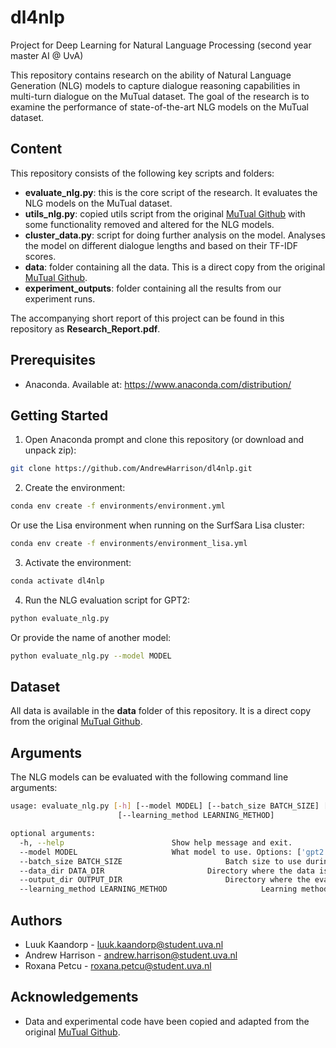 # dl4nlp

Project for Deep Learning for Natural Language Processing (second year master AI @ UvA)

This repository contains research on the ability of Natural Language Generation (NLG) models to capture dialogue reasoning capabilities in multi-turn dialogue on the MuTual dataset. The goal of the research is to examine the performance of state-of-the-art NLG models on the MuTual dataset.

## Content

This repository consists of the following key scripts and folders:

- **evaluate_nlg.py**: this is the core script of the research. It evaluates the NLG models on the MuTual dataset.
- **utils_nlg.py**: copied utils script from the original [MuTual Github](https://github.com/Nealcly/MuTual) with some functionality removed and altered for the NLG models.
- **cluster_data.py**: script for doing further analysis on the model. Analyses the model on different dialogue lengths and based on their TF-IDF scores.
- **data**: folder containing all the data. This is a direct copy from the original [MuTual Github](https://github.com/Nealcly/MuTual).
- **experiment_outputs**: folder containing all the results from our experiment runs.

The accompanying short report of this project can be found in this repository as **Research_Report.pdf**.

## Prerequisites

- Anaconda. Available at: https://www.anaconda.com/distribution/

## Getting Started

1. Open Anaconda prompt and clone this repository (or download and unpack zip):

```bash
git clone https://github.com/AndrewHarrison/dl4nlp.git
```

2. Create the environment:

```bash
conda env create -f environments/environment.yml
```

Or use the Lisa environment when running on the SurfSara Lisa cluster:

```bash
conda env create -f environments/environment_lisa.yml
```

3. Activate the environment:

```bash
conda activate dl4nlp
```

4. Run the NLG evaluation script for GPT2:

```bash
python evaluate_nlg.py
```

Or provide the name of another model:

```bash
python evaluate_nlg.py --model MODEL
```

## Dataset

All data is available in the **data** folder of this repository. It is a direct copy from the original [MuTual Github](https://github.com/Nealcly/MuTual).

## Arguments

The NLG models can be evaluated with the following command line arguments:

```bash
usage: evaluate_nlg.py [-h] [--model MODEL] [--batch_size BATCH_SIZE] [--data_dir DATA_dir] [--output_dir OUTPUT_DIR]
                        [--learning_method LEARNING_METHOD]

optional arguments:
  -h, --help            			Show help message and exit.
  --model MODEL            			What model to use. Options: ['gpt2', 'bart', 'gpt_neo', 'dialog_gpt', 'xlnet', 'blenderbot']. Default is 'gpt2'.
  --batch_size BATCH_SIZE            			Batch size to use during training. Default is 8.
  --data_dir DATA_DIR            			Directory where the data is stored. Default is 'data/mutual'.
  --output_dir OUTPUT_DIR            			Directory where the evaluation results are stored as csv files. Default is 'experiment_outputs/'.
  --learning_method LEARNING_METHOD            			Learning method to use. Options: ['zero_shot', '1_shot', '10_shot', '1_epoch', '5_epoch', '10_epoch']. Default is 'zero_shot'.
```

## Authors

- Luuk Kaandorp - luuk.kaandorp@student.uva.nl
- Andrew Harrison - andrew.harrison@student.uva.nl
- Roxana Petcu - roxana.petcu@student.uva.nl

## Acknowledgements

- Data and experimental code have been copied and adapted from the original [MuTual Github](https://github.com/Nealcly/MuTual).
